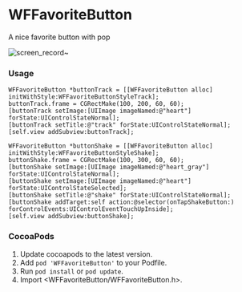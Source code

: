 # WFFavoriteButton
A nice favorite button with pop


![screen_record~](http://o7cso12y9.bkt.clouddn.com/ezgif.com-video-to-gif%20%281%29.gif
)

### Usage
    WFFavoriteButton *buttonTrack = [[WFFavoriteButton alloc] initWithStyle:WFFavoriteButtonStyleTrack];
    buttonTrack.frame = CGRectMake(100, 200, 60, 60);
    [buttonTrack setImage:[UIImage imageNamed:@"heart"] forState:UIControlStateNormal];
    [buttonTrack setTitle:@"track" forState:UIControlStateNormal];
    [self.view addSubview:buttonTrack];
    
    WFFavoriteButton *buttonShake = [[WFFavoriteButton alloc] initWithStyle:WFFavoriteButtonStyleShake];
    buttonShake.frame = CGRectMake(100, 300, 60, 60);
    [buttonShake setImage:[UIImage imageNamed:@"heart_gray"] forState:UIControlStateNormal];
    [buttonShake setImage:[UIImage imageNamed:@"heart"] forState:UIControlStateSelected];
    [buttonShake setTitle:@"shake" forState:UIControlStateNormal];
    [buttonShake addTarget:self action:@selector(onTapShakeButton:) forControlEvents:UIControlEventTouchUpInside];
    [self.view addSubview:buttonShake];
 
### CocoaPods
1. Update cocoapods to the latest version.
2. Add `pod 'WFFavoriteButton'` to your Podfile.
3. Run `pod install` or `pod update`.
4. Import \<WFFavoriteButton/WFFavoriteButton.h\>.
